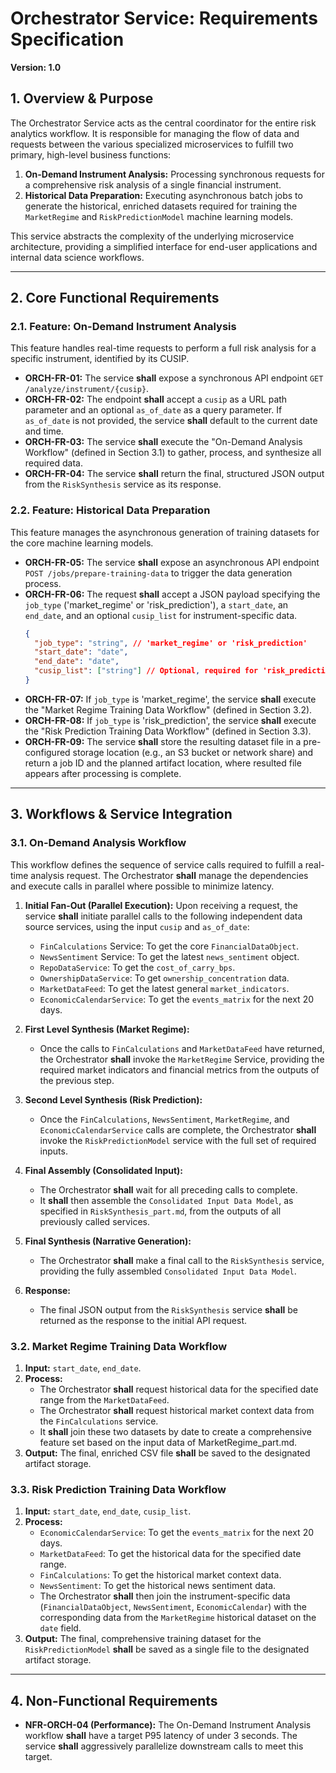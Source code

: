 # Orchestrator Service: Requirements Specification

**Version: 1.0**

## 1. Overview & Purpose

The Orchestrator Service acts as the central coordinator for the entire risk analytics workflow. It is responsible for managing the flow of data and requests between the various specialized microservices to fulfill two primary, high-level business functions:
1.  **On-Demand Instrument Analysis:** Processing synchronous requests for a comprehensive risk analysis of a single financial instrument.
2.  **Historical Data Preparation:** Executing asynchronous batch jobs to generate the historical, enriched datasets required for training the `MarketRegime` and `RiskPredictionModel` machine learning models.

This service abstracts the complexity of the underlying microservice architecture, providing a simplified interface for end-user applications and internal data science workflows.

---

## 2. Core Functional Requirements

### 2.1. Feature: On-Demand Instrument Analysis

This feature handles real-time requests to perform a full risk analysis for a specific instrument, identified by its CUSIP.

-   **ORCH-FR-01:** The service **shall** expose a synchronous API endpoint `GET /analyze/instrument/{cusip}`.
-   **ORCH-FR-02:** The endpoint **shall** accept a `cusip` as a URL path parameter and an optional `as_of_date` as a query parameter. If `as_of_date` is not provided, the service **shall** default to the current date and time.
-   **ORCH-FR-03:** The service **shall** execute the "On-Demand Analysis Workflow" (defined in Section 3.1) to gather, process, and synthesize all required data.
-   **ORCH-FR-04:** The service **shall** return the final, structured JSON output from the `RiskSynthesis` service as its response.

### 2.2. Feature: Historical Data Preparation

This feature manages the asynchronous generation of training datasets for the core machine learning models.

-   **ORCH-FR-05:** The service **shall** expose an asynchronous API endpoint `POST /jobs/prepare-training-data` to trigger the data generation process.
-   **ORCH-FR-06:** The request **shall** accept a JSON payload specifying the `job_type` ('market_regime' or 'risk_prediction'), a `start_date`, an `end_date`, and an optional `cusip_list` for instrument-specific data.
    ```json
    {
      "job_type": "string", // 'market_regime' or 'risk_prediction'
      "start_date": "date",
      "end_date": "date",
      "cusip_list": ["string"] // Optional, required for 'risk_prediction'
    }
    ```
-   **ORCH-FR-07:** If `job_type` is 'market_regime', the service **shall** execute the "Market Regime Training Data Workflow" (defined in Section 3.2).
-   **ORCH-FR-08:** If `job_type` is 'risk_prediction', the service **shall** execute the "Risk Prediction Training Data Workflow" (defined in Section 3.3).
-   **ORCH-FR-09:** The service **shall** store the resulting dataset file in a pre-configured storage location (e.g., an S3 bucket or network share) and return a job ID and the planned artifact location, where resulted file appears after processing is complete.

---

## 3. Workflows & Service Integration

### 3.1. On-Demand Analysis Workflow

This workflow defines the sequence of service calls required to fulfill a real-time analysis request. The Orchestrator **shall** manage the dependencies and execute calls in parallel where possible to minimize latency.

1.  **Initial Fan-Out (Parallel Execution):** Upon receiving a request, the service **shall** initiate parallel calls to the following independent data source services, using the input `cusip` and `as_of_date`:
    -   `FinCalculations` Service: To get the core `FinancialDataObject`.
    -   `NewsSentiment` Service: To get the latest `news_sentiment` object.
    -   `RepoDataService`: To get the `cost_of_carry_bps`.
    -   `OwnershipDataService`: To get `ownership_concentration` data.
    -   `MarketDataFeed`: To get the latest general `market_indicators`.
    -   `EconomicCalendarService`: To get the `events_matrix` for the next 20 days.

2.  **First Level Synthesis (Market Regime):**
    -   Once the calls to `FinCalculations` and `MarketDataFeed` have returned, the Orchestrator **shall** invoke the `MarketRegime` Service, providing the required market indicators and financial metrics from the outputs of the previous step.

3.  **Second Level Synthesis (Risk Prediction):**
    -   Once the `FinCalculations`, `NewsSentiment`, `MarketRegime`, and `EconomicCalendarService` calls are complete, the Orchestrator **shall** invoke the `RiskPredictionModel` service with the full set of required inputs.

4.  **Final Assembly (Consolidated Input):**
    -   The Orchestrator **shall** wait for all preceding calls to complete.
    -   It **shall** then assemble the `Consolidated Input Data Model`, as specified in `RiskSynthesis_part.md`, from the outputs of all previously called services.

5.  **Final Synthesis (Narrative Generation):**
    -   The Orchestrator **shall** make a final call to the `RiskSynthesis` service, providing the fully assembled `Consolidated Input Data Model`.

6.  **Response:**
    -   The final JSON output from the `RiskSynthesis` service **shall** be returned as the response to the initial API request.

### 3.2. Market Regime Training Data Workflow

1.  **Input:** `start_date`, `end_date`.
2.  **Process:**
    -   The Orchestrator **shall** request historical data for the specified date range from the `MarketDataFeed`.
    -   The Orchestrator **shall** request historical market context data from the `FinCalculations` service.
    -   It **shall** join these two datasets by date to create a comprehensive feature set based on the input data of MarketRegime_part.md.
3.  **Output:** The final, enriched CSV file **shall** be saved to the designated artifact storage.

### 3.3. Risk Prediction Training Data Workflow

1.  **Input:** `start_date`, `end_date`, `cusip_list`.
2.  **Process:**
    -   `EconomicCalendarService`: To get the `events_matrix` for the next 20 days.
    -   `MarketDataFeed`: To get the historical data for the specified date range.
    -   `FinCalculations`: To get the historical market context data.
    -   `NewsSentiment`: To get the historical news sentiment data.
    -   The Orchestrator **shall** then join the instrument-specific data (`FinancialDataObject`, `NewsSentiment`, `EconomicCalendar`) with the corresponding data from the `MarketRegime` historical dataset on the `date` field.
3.  **Output:** The final, comprehensive training dataset for the `RiskPredictionModel` **shall** be saved as a single file to the designated artifact storage.

---

## 4. Non-Functional Requirements

-   **NFR-ORCH-04 (Performance):** The On-Demand Instrument Analysis workflow **shall** have a target P95 latency of under 3 seconds. The service **shall** aggressively parallelize downstream calls to meet this target. 